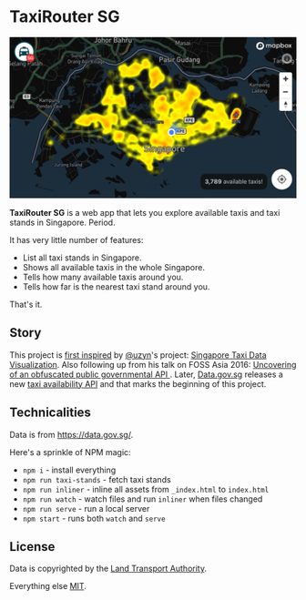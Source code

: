 TaxiRouter SG
===

![](screenshots/screenshot-2.jpg)

**TaxiRouter SG** is a web app that lets you explore available taxis and taxi stands in Singapore. Period.

It has very little number of features:

- List all taxi stands in Singapore.
- Shows all available taxis in the whole Singapore.
- Tells how many available taxis around you.
- Tells how far is the nearest taxi stand around you.

That's it.

Story
---

This project is [first inspired](https://twitter.com/cheeaun/status/710632610607726592) by [@uzyn](https://github.com/uzyn)'s project: [Singapore Taxi Data Visualization](http://uzyn.github.io/taxisg/). Also following up from his talk on FOSS Asia 2016: [Uncovering of an obfuscated public governmental API ](https://speakerdeck.com/uzyn/uncovering-of-an-obfuscated-public-governmental-api-foss-asia-2016). Later, [Data.gov.sg](https://data.gov.sg/) releases a new [taxi availability API](https://developers.data.gov.sg/transport/taxi-availability) and that marks the beginning of this project.

Technicalities
---

Data is from <https://data.gov.sg/>.

Here's a sprinkle of NPM magic:

- `npm i` - install everything
- `npm run taxi-stands` - fetch taxi stands
- `npm run inliner` - inline all assets from `_index.html` to `index.html`
- `npm run watch` - watch files and run `inliner` when files changed
- `npm run serve` - run a local server
- `npm start` - runs both `watch` and `serve`

License
---

Data is copyrighted by the [Land Transport Authority](http://www.lta.gov.sg/).

Everything else [MIT](http://cheeaun.mit-license.org/).
